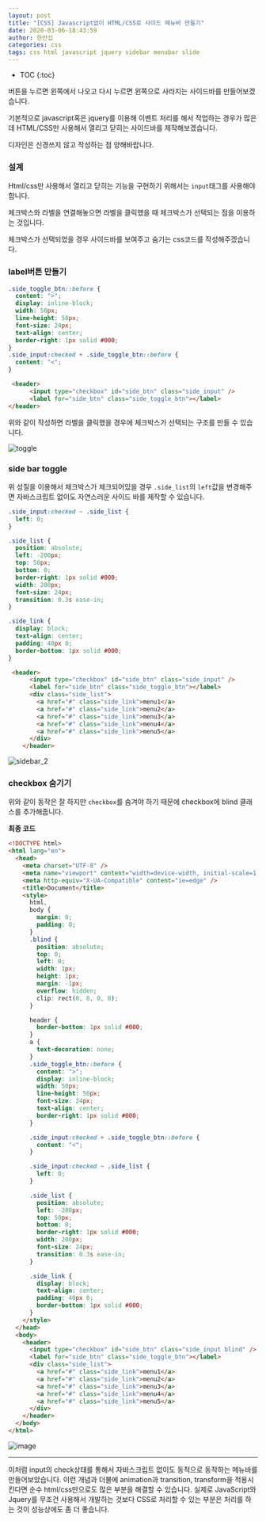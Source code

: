 ```yaml
---
layout: post
title: "[CSS] Javascript없이 HTML/CSS로 사이드 메뉴바 만들기"
date: 2020-03-06-18:43:59
author: 한만섭
categories: css
tags: css html javascript jquery sidebar menubar slide
---
```




* TOC
{:toc}


버튼을 누르면 왼쪽에서 나오고 다시 누르면 왼쪽으로 사라지는 사이드바를 만들어보겠습니다. 

기본적으로 javascript혹은 jquery를 이용해 이벤트 처리를 해서 작업하는 경우가 많은데 HTML/CSS만 사용해서 열리고 닫히는 사이드바를 제작해보겠습니다. 

디자인은 신경쓰지 않고 작성하는 점 양해바랍니다. 



### 설계 

Html/css만 사용해서 열리고 닫히는 기능을 구현하기 위해서는 `input`태그를 사용해야합니다. 

체크박스와 라벨을 연결해놓으면 라벨을 클릭했을 때 체크박스가 선택되는 점을 이용하는 것입니다. 

체크박스가 선택되었을 경우 사이드바를 보여주고 숨기는 css코드를 작성해주겠습니다. 

### label버튼 만들기 

```css
.side_toggle_btn::before {
  content: ">";
  display: inline-block;
  width: 50px;
  line-height: 50px;
  font-size: 24px;
  text-align: center;
  border-right: 1px solid #000;
}
.side_input:checked + .side_toggle_btn::before {
  content: "<";
}
```

```html
 <header>
      <input type="checkbox" id="side_btn" class="side_input" />
      <label for="side_btn" class="side_toggle_btn"></label>
</header>
```

위와 같이 작성하면 라벨을 클릭했을 경우에 체크박스가 선택되는 구조를 만들 수 있습니다. 

![toggle](https://user-images.githubusercontent.com/46010705/76610150-d9e03400-655b-11ea-9809-2f95ee6c070f.gif)

### side bar toggle

위 성질을 이용해서 체크박스가 체크되어있을 경우 `.side_list`의 `left`값을 변경해주면 자바스크립트 없이도 자연스러운 사이드 바를 제작할 수 있습니다. 

```css
.side_input:checked ~ .side_list {
  left: 0;
}

.side_list {
  position: absolute;
  left: -200px;
  top: 50px;
  bottom: 0;
  border-right: 1px solid #000;
  width: 200px;
  font-size: 24px;
  transition: 0.3s ease-in;
}

.side_link {
  display: block;
  text-align: center;
  padding: 40px 0;
  border-bottom: 1px solid #000;
}
```

```html
 <header>
      <input type="checkbox" id="side_btn" class="side_input" />
      <label for="side_btn" class="side_toggle_btn"></label>
      <div class="side_list">
        <a href="#" class="side_link">menu1</a>
        <a href="#" class="side_link">menu2</a>
        <a href="#" class="side_link">menu3</a>
        <a href="#" class="side_link">menu4</a>
        <a href="#" class="side_link">menu5</a>
      </div>
    </header>
```



![sidebar_2](https://user-images.githubusercontent.com/46010705/76610412-33e0f980-655c-11ea-8ff8-880c1ddb3c75.gif)

### checkbox 숨기기

위와 같이 동작은 잘 하지만 `checkbox`를 숨겨야 하기 때문에 checkbox에 blind 클래스를 추가해줍니다. 

**최종 코드**

```html
<!DOCTYPE html>
<html lang="en">
  <head>
    <meta charset="UTF-8" />
    <meta name="viewport" content="width=device-width, initial-scale=1.0" />
    <meta http-equiv="X-UA-Compatible" content="ie=edge" />
    <title>Document</title>
    <style>
      html,
      body {
        margin: 0;
        padding: 0;
      }
      .blind {
        position: absolute;
        top: 0;
        left: 0;
        width: 1px;
        height: 1px;
        margin: -1px;
        overflow: hidden;
        clip: rect(0, 0, 0, 0);
      }

      header {
        border-bottom: 1px solid #000;
      }
      a {
        text-decoration: none;
      }
      .side_toggle_btn::before {
        content: ">";
        display: inline-block;
        width: 50px;
        line-height: 50px;
        font-size: 24px;
        text-align: center;
        border-right: 1px solid #000;
      }

      .side_input:checked + .side_toggle_btn::before {
        content: "<";
      }

      .side_input:checked ~ .side_list {
        left: 0;
      }

      .side_list {
        position: absolute;
        left: -200px;
        top: 50px;
        bottom: 0;
        border-right: 1px solid #000;
        width: 200px;
        font-size: 24px;
        transition: 0.3s ease-in;
      }

      .side_link {
        display: block;
        text-align: center;
        padding: 40px 0;
        border-bottom: 1px solid #000;
      }
    </style>
  </head>
  <body>
    <header>
      <input type="checkbox" id="side_btn" class="side_input blind" />
      <label for="side_btn" class="side_toggle_btn"></label>
      <div class="side_list">
        <a href="#" class="side_link">menu1</a>
        <a href="#" class="side_link">menu2</a>
        <a href="#" class="side_link">menu3</a>
        <a href="#" class="side_link">menu4</a>
        <a href="#" class="side_link">menu5</a>
      </div>
    </header>
  </body>
</html>

```

![image](https://user-images.githubusercontent.com/46010705/76610753-bd90c700-655c-11ea-8e6a-cbc46fe865bf.png)



***



이처럼 input의 check상태를 통해서 자바스크립트 없이도 동적으로 동작하는 메뉴바를 만들어보았습니다. 이런 개념과 더불에 animation과 transition, transform을 적용시킨다면 순수 html/css만으로도 많은 부분을 해결할 수 있습니다. 실제로 JavaScript와 Jquery를 무조건 사용해서 개발하는 것보다 CSS로 처리할 수 있는 부분은 처리를 하는 것이 성능상에도 좀 더 좋습니다. 